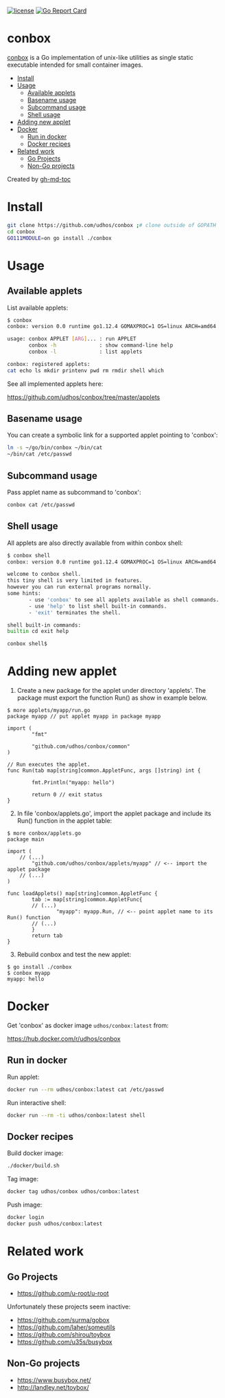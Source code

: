 [![license](http://img.shields.io/badge/license-MIT-blue.svg)](https://github.com/udhos/conbox/blob/master/LICENSE)
[![Go Report Card](https://goreportcard.com/badge/github.com/udhos/conbox)](https://goreportcard.com/report/github.com/udhos/conbox)

# conbox
[conbox](https://github.com/udhos/conbox) is a Go implementation of unix-like utilities as single static executable intended for small container images.

* [Install](#install)
* [Usage](#usage)
  * [Available applets](#available-applets)
  * [Basename usage](#basename-usage)
  * [Subcommand usage](#subcommand-usage)
  * [Shell usage](#shell-usage)
* [Adding new applet](#adding-new-applet)
* [Docker](#docker)
  * [Run in docker](#run-in-docker)
  * [Docker recipes](#docker-recipes)
* [Related work](#related-work)
  * [Go Projects](#go-projects)
  * [Non\-Go projects](#non-go-projects)

Created by [gh-md-toc](https://github.com/ekalinin/github-markdown-toc.go)

# Install

```bash
git clone https://github.com/udhos/conbox ;# clone outside of GOPATH
cd conbox
GO111MODULE=on go install ./conbox
```

# Usage

## Available applets

List available applets:

```bash
$ conbox
conbox: version 0.0 runtime go1.12.4 GOMAXPROC=1 OS=linux ARCH=amd64

usage: conbox APPLET [ARG]... : run APPLET
       conbox -h              : show command-line help
       conbox -l              : list applets

conbox: registered applets:
cat echo ls mkdir printenv pwd rm rmdir shell which
```

See all implemented applets here:

https://github.com/udhos/conbox/tree/master/applets

## Basename usage

You can create a symbolic link for a supported applet pointing to 'conbox':

```bash
ln -s ~/go/bin/conbox ~/bin/cat
~/bin/cat /etc/passwd
```

## Subcommand usage

Pass applet name as subcommand to 'conbox':

```bash
conbox cat /etc/passwd
```

## Shell usage

All applets are also directly available from within conbox shell:

```bash
$ conbox shell
conbox: version 0.0 runtime go1.12.4 GOMAXPROC=1 OS=linux ARCH=amd64

welcome to conbox shell.
this tiny shell is very limited in features.
however you can run external programs normally.
some hints:
       - use 'conbox' to see all applets available as shell commands.
       - use 'help' to list shell built-in commands.
       - 'exit' terminates the shell.

shell built-in commands:
builtin cd exit help

conbox shell$
```

# Adding new applet

1. Create a new package for the applet under directory 'applets'. The package must export the function Run() as show in example below.

```
$ more applets/myapp/run.go
package myapp // put applet myapp in package myapp

import (
        "fmt"

        "github.com/udhos/conbox/common"
)

// Run executes the applet.
func Run(tab map[string]common.AppletFunc, args []string) int {

        fmt.Println("myapp: hello")

        return 0 // exit status
}
```

2. In file 'conbox/applets.go', import the applet package and include its Run() function in the applet table: 

```
$ more conbox/applets.go
package main

import (
	// (...)
        "github.com/udhos/conbox/applets/myapp" // <-- import the applet package
	// (...)
)

func loadApplets() map[string]common.AppletFunc {
        tab := map[string]common.AppletFunc{
		// (...)
                "myapp": myapp.Run, // <-- point applet name to its Run() function
		// (...)
        }
        return tab
}
```

3. Rebuild conbox and test the new applet:

```
$ go install ./conbox
$ conbox myapp
myapp: hello
```

# Docker

Get 'conbox' as docker image `udhos/conbox:latest` from:

https://hub.docker.com/r/udhos/conbox

## Run in docker

Run applet:

```bash
docker run --rm udhos/conbox:latest cat /etc/passwd
```

Run interactive shell:

```bash
docker run --rm -ti udhos/conbox:latest shell
```

## Docker recipes

Build docker image:

```bash
./docker/build.sh
```

Tag image:

```bash
docker tag udhos/conbox udhos/conbox:latest
```

Push image:

```bash
docker login
docker push udhos/conbox:latest
```

# Related work

## Go Projects

- https://github.com/u-root/u-root

Unfortunately these projects seem inactive:

- https://github.com/surma/gobox
- https://github.com/laher/someutils
- https://github.com/shirou/toybox
- https://github.com/u35s/busybox

## Non-Go projects

- https://www.busybox.net/
- http://landley.net/toybox/
